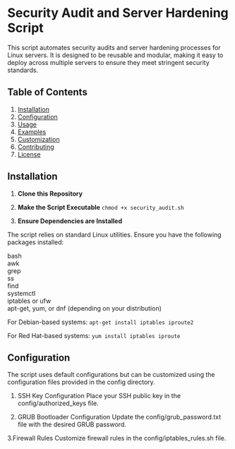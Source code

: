 # Security Audit and Server Hardening Script

This script automates security audits and server hardening processes for Linux servers. It is designed to be reusable and modular, making it easy to deploy across multiple servers to ensure they meet stringent security standards.

## Table of Contents
1. [Installation](#installation)
2. [Configuration](#configuration)
3. [Usage](#usage)
4. [Examples](#examples)
5. [Customization](#customization)
6. [Contributing](#contributing)
7. [License](#license)

## Installation

1. **Clone this Repository**

2. **Make the Script Executable**
`chmod +x security_audit.sh
`

3. **Ensure Dependencies are Installed**

The script relies on standard Linux utilities. Ensure you have the following packages installed:

 bash  
 awk  
 grep  
 ss  
 find  
 systemctl  
 iptables or ufw  
 apt-get, yum, or dnf (depending on your distribution)  

For Debian-based systems:
`
apt-get install iptables iproute2
`

For Red Hat-based systems:
`
yum install iptables iproute
`
## Configuration
The script uses default configurations but can be customized using the configuration files provided in the config directory.

1. SSH Key Configuration
Place your SSH public key in the config/authorized_keys file.

2. GRUB Bootloader Configuration
Update the config/grub_password.txt file with the desired GRUB password.

3.Firewall Rules
Customize firewall rules in the config/iptables_rules.sh file.
